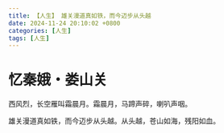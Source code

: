 ```yaml
---
title: 【人生】 雄关漫道真如铁，而今迈步从头越
date: 2024-11-24 20:10:02 +0800
categories: [人生]
tags: [人生]
---
```

# 忆秦娥・娄山关

西风烈，长空雁叫霜晨月。霜晨月，马蹄声碎，喇叭声咽。

雄关漫道真如铁，而今迈步从头越。从头越，苍山如海，残阳如血。
